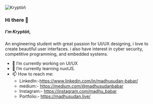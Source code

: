 ![Kryptöñ](https://github.com/madhusudanbabar/madhusudanbabar/raw/master/custom%20%E2%80%93%201.png "Kryptöñ")

### Hi there 👋

<!--
**madhusudanbabar/madhusudanbabar** is a ✨ _special_ ✨ repository because its `README.md` (this file) appears on your GitHub profile.
-->

##### I'm Kryptöñ,
An engineering student with great passion for UI/UX designing, i love to create beautiful user interfaces. i also have interest in cyber security, competitive programming, and embedded systems.


- 🔭 I’m currently working on UI/UX
- 🌱 I’m currently learning nuxtJS.
- 📫 How to reach me: 
  - LinkedIn:-https://www.linkedin.com/in/madhusudan-babar/
  - medium:- https://medium.com/@madhusudanbabar
  - Instagram:- https://instagram.com/madhu_babar
  - Portfolio:- https://madhusudan.live/
